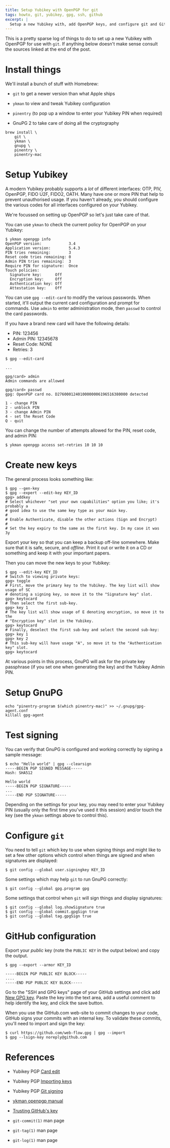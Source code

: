 ```yaml
---
title: Setup Yubikey with OpenPGP for git
tags: howto, git, yubikey, gpg, ssh, github
excerpt: |
  Setup a new Yubikey with, add OpenPGP keys, and configure git and GitHub to use them.
---
```


This is a pretty sparse log of things to do to set up a new Yubikey with
OpenPGP for use with `git`. If anything below doesn't make sense consult the
sources linked at the end of the post.

# Install things

We'll install a bunch of stuff with Homebrew:

- `git` to get a newer version than what Apple ships

- `ykman` to view and tweak Yubikey configuration

- `pinentry` (to pop up a window to enter your Yubikey PIN when required)

- GnuPG 2 to take care of doing all the cryptography

```
brew install \
    git \
    ykman \
    gnupg \
    pinentry \
    pinentry-mac 
```

# Setup Yubikey

A modern Yubikey probably supports a _lot_ of different interfaces: OTP, PIV,
OpenPGP, FIDO U2F, FIDO2, OATH. Many have one or more PIN that help to prevent
unauthorised usage. If you haven't already, you should configure the various
codes for all interfaces configured on your Yubikey.

We're focussed on setting up OpenPGP so let's just take care of that.

You can use `ykman` to check the current policy for OpenPGP on your Yubikey:

```
$ ykman openpgp info
OpenPGP version:            3.4
Application version:        5.4.3
PIN tries remaining:        3
Reset code tries remaining: 0
Admin PIN tries remaining:  3
Require PIN for signature:  Once
Touch policies:
  Signature key:      Off
  Encryption key:     Off
  Authentication key: Off
  Attestation key:    Off
```

You can use `gpg --edit-card` to modify the various passwords. When started,
it'll output the current card configuration and prompt for commands. Use `admin`
to enter administration mode, then `passwd` to control the card passwords.

If you have a brand new card will have the following details:

- PIN: 123456
- Admin PIN: 12345678
- Reset Code: NONE
- Retries: 3

```
$ gpg --edit-card

...

gpg/card> admin
Admin commands are allowed

gpg/card> passwd
gpg: OpenPGP card no. D2760001240100000006196516380000 detected

1 - change PIN
2 - unblock PIN
3 - change Admin PIN
4 - set the Reset Code
Q - quit
```

You can change the number of attempts allowed for the PIN, reset code, and admin
PIN:

```
$ ykman openpgp access set-retries 10 10 10
```

# Create new keys

The general process looks something like:

```
$ gpg --gen-key
$ gpg --expert --edit-key KEY_ID
gpg> addkey
# Select whichever "set your own capabilities" option you like; it's probably a
# good idea to use the same key type as your main key.
#
# Enable Authenticate, disable the other actions (Sign and Encrypt)
#
# Set the key expiry to the same as the first key. In my case it was 3y
```

Export your key so that you can keep a backup off-line somewhere. Make sure that
it is safe, secure, and _offline_. Print it out or write it on a CD or something
and keep it with your important papers.

Then you can move the new keys to your Yubikey:

```
$ gpg --edit-key KEY_ID
# Switch to viewing private keys:
gpg> toggle
# First, move the primary key to the Yubikey. The key list will show usage of SC
# denoting a signing key, so move it to the "Signature key" slot.
gpg> keytocard
# Then select the first sub-key.
gpg> key 1
# The key list will show usage of E denoting encryption, so move it to the
# "Encryption key" slot in the Yubikey.
gpg> keytocard
# Finally, deselect the first sub-key and select the second sub-key:
gpg> key 1
gpg> key 2
# This sub-key will have usage "A", so move it to the "Authentication key" slot.
gpg> keytocard
```

At various points in this process, GnuPG will ask for the private key passphrase
(if you set one when generating the key) and the Yubikey Admin PIN.

# Setup GnuPG

```
echo "pinentry-program $(which pinentry-mac)" >> ~/.gnupg/gpg-agent.conf
killall gpg-agent
```

# Test signing

You can verify that GnuPG is configured and working correctly by signing a
sample message:


```
$ echo "Hello world" | gpg --clearsign
-----BEGIN PGP SIGNED MESSAGE-----
Hash: SHA512

Hello world
-----BEGIN PGP SIGNATURE-----
...
-----END PGP SIGNATURE-----
```

Depending on the settings for your key, you may need to enter your Yubikey PIN
(usually only the first time you've used it this session) and/or touch the key
(see the `ykman` settings above to control this).

# Configure `git`

You need to tell `git` which key to use when signing things and might like to
set a few other options which control when things are signed and when signatures
are displayed:

```
$ git config --global user.signingkey KEY_ID
```

Some settings which may help `git` to run GnuPG correctly:

```
$ git config --global gpg.program gpg
```

Some settings that control when `git` will sign things and display signatures:

```
$ git config --global log.showSignature true
$ git config --global commit.gpgSign true
$ git config --global tag.gpgSign true
```

# GitHub configuration

Export your _public_ key (note the `PUBLIC KEY` in the output below) and copy
the output.

```
$ gpg --export --armor KEY_ID

-----BEGIN PGP PUBLIC KEY BLOCK-----
....
-----END PGP PUBLIC KEY BLOCK-----
```

Go to the "SSH and GPG keys" page of your GitHub settings and click add [New GPG
key](https://github.com/settings/gpg/new). Paste the key into the text area, add
a useful comment to help identify the key, and click the save button.

When you use the GitHub.com web-site to commit changes to your code, GitHub
signs your commits with an internal key. To validate these commits, you'll need
to import and sign the key:

```
$ curl https://github.com/web-flow.gpg | gpg --import
$ gpg --lsign-key noreply@github.com
```

# References

- Yubikey PGP [Card edit](https://developers.yubico.com/PGP/Card_edit.html)

- Yubikey PGP [Importing keys](https://developers.yubico.com/PGP/Importing_keys.html)

- Yubikey PGP [Git signing](https://developers.yubico.com/PGP/Git_signing.html)

- [ykman openpgp manual](https://docs.yubico.com/software/yubikey/tools/ykman/OpenPGP_Commands.html)

- [Trusting GitHub's key](https://stackoverflow.com/a/60482908)

- `git-commit(1)` man page

- `git-tag(1)` man page

- `git-log(1)` man page

